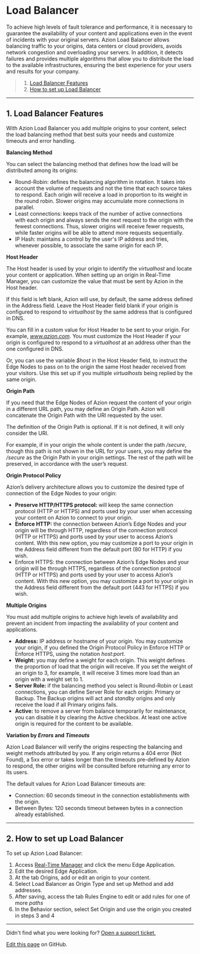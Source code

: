 # Load **Balancer**

To achieve high levels of fault tolerance and performance, it is necessary to guarantee the availability of your content and applications even in the event of incidents with your original servers. Azion Load Balancer allows balancing traffic to your origins, data centers or cloud providers, avoids network congestion and overloading your servers. In addition, it detects failures and provides multiple algorithms that allow you to distribute the load to the available infrastructures, ensuring the best experience for your users and results for your company.

> 1. [Load Balancer Features](#1-load-balancer-features)
> 2. [How to set up Load Balancer](#2-how-to-set-up-load-balancer)

---

## **1. Load Balancer Features**

With Azion Load Balancer you add multiple origins to your content, select the load balancing method that best suits your needs and customize timeouts and error handling.

**Balancing Method**

You can select the balancing method that defines how the load will be distributed among its origins:

* Round-Robin: defines the balancing algorithm in rotation. It takes into account the volume of requests and not the time that each source takes to respond. Each origin will receive a load in proportion to its weight in the round robin. Slower origins may accumulate more connections in parallel.
* Least connections: keeps track of the number of active connections with each origin and always sends the next request to the origin with the fewest connections. Thus, slower origins will receive fewer requests, while faster origins will be able to attend more requests sequentially.
* IP Hash: maintains a control by the user's IP address and tries, whenever possible, to associate the same origin for each IP.

**Host Header**

The Host header is used by your origin to identify the *virtualhost* and locate your content or application. When setting up an origin in Real-Time Manager, you can customize the value that must be sent by Azion in the Host header.

If this field is left blank, Azion will use, by default, the same address defined in the Address field. Leave the Host Header field blank if your origin is configured to respond to *virtualhost* by the same address that is configured in DNS.

You can fill in a custom value for Host Header to be sent to your origin. For example, *www.azion.com*. You must customize the Host Header if your origin is configured to respond to a *virtualhost* at an address other than the one configured in DNS.

Or, you can use the variable *$host* in the Host Header field, to instruct the Edge Nodes to pass on to the origin the same Host header received from your visitors. Use this set up if you multiple *virtualhosts* being replied by the same origin.

**Origin Path**

If you need that the Edge Nodes of Azion request the content of your origin in a different URL path, you may define an Origin Path. Azion will concatenate the Origin Path with the URI requested by the user.

The definition of the Origin Path is optional. If it is not defined, it will only consider the URI.

For example, if in your origin the whole content is under the path */secure*, though this path is not shown in the URL for your users, you may define the */secure* as the Origin Path in your origin settings. The rest of the path will be preserved, in accordance with the user’s request.

**Origin Protocol Policy**

Azion’s delivery architecture allows you to customize the desired type of connection of the Edge Nodes to your origin:

* **Preserve HTTP/HTTPS protocol:** will keep the same connection protocol (HTTP or HTTPS) and ports used by your user when accessing your content on Azion to connect to your origin.
* **Enforce HTTP:** the connection between Azion’s Edge Nodes and your origin will be through HTTP, regardless of the connection protocol (HTTP or HTTPS) and ports used by your user to access Azion’s content. With this new option, you may customize a port to your origin in the Address field different from the default port (80 for HTTP) if you wish.
* Enforce HTTPS: the connection between Azion’s Edge Nodes and your origin will be through HTTPS, regardless of the connection protocol (HTTP or HTTPS) and ports used by your user to access Azion’s content. With this new option, you may customize a port to your origin in the Address field different from the default port (443 for HTTPS) if you wish.

**Multiple Origins**

You must add multiple origins to achieve high levels of availability and prevent an incident from impacting the availability of your content and applications.

* **Address:** IP address or hostname of your origin. You may customize your origin, if you defined the Origin Protocol Policy in Enforce HTTP or Enforce HTTPS, using the notation *host:port*.
* **Weight:** you may define a weight for each origin. This weight defines the proportion of load that the origin will receive. If you set the weight of an origin to 3, for example, it will receive 3 times more load than an origin with a weight set to 1.
* **Server Role:** if the balancing method you select is Round-Robin or Least connections, you can define Server Role for each origin: Primary or Backup. The Backup origins will act and *standby* origins and only receive the load if all Primary origins fails.
* **Active:** to remove a server from balance temporarily for maintenance, you can disable it by clearing the Active checkbox. At least one active origin is required for the content to be available.

**Variation by *Errors* and *Timeouts***

Azion Load Balancer will verify the origins respecting the balancing and weight methods attributed by you. If any origin returns a 404 error (Not Found), a 5xx error or takes longer than the timeouts pre-defined by Azion to respond, the other origins will be consulted before returning any error to its users.

The default values for Azion Load Balancer timeouts are:

* Connection: 60 seconds timeout in the connection establishments with the origin.
* Between Bytes: 120 seconds timeout between bytes in a connection already established.

---

## **2. How to set up Load Balancer**

To set up Azion Load Balancer:

1.  Access [Real-Time Manager](https://manager.azion.com/) and click the menu Edge Application.
2.  Edit the desired Edge Application.
3.  At the tab Origins, add or edit an origin to your content.
4.  Select Load Balancer as Origin Type and set up Method and add addresses.
5.  After saving, access the tab Rules Engine to edit or add rules for one of more *paths*
6.  In the Behavior section, select Set Origin and use the origin you created in steps 3 and 4

---

Didn't find what you were looking for? [Open a support ticket.](https://tickets.azion.com/)

[Edit this page](https://github.com/aziontech/docs_en/edit/master/load-balancer/index.md) on GitHub.